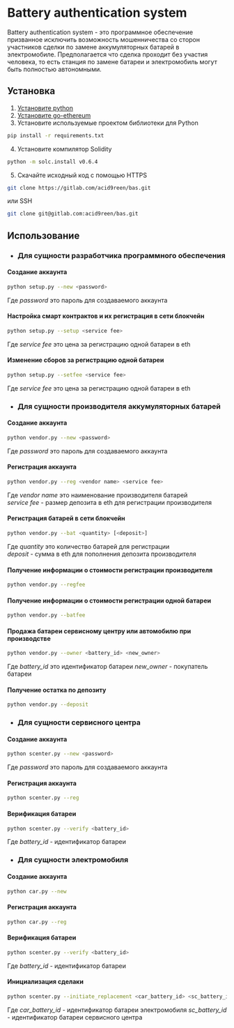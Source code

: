 # Battery authentication system

Battery authentication system - это программное обеспечение призванное исключить возможность мошенничества со сторон участников сделки по замене аккумуляторных батарей в электромобиле. Предполагается что сделка проходит без участия человека, то есть станция по замене батареи и электромобиль могут быть полностью автономными.

## Установка
1. [Установите python](https://www.python.org/)
2. [Установите go-ethereum](https://github.com/ethereum/go-ethereum)
3. Установите используемые проектом библиотеки для Python

```bash
pip install -r requirements.txt
```

4. Установите компилятор Solidity

```bash
python -m solc.install v0.6.4
```

5. Скачайте исходный код с помощью HTTPS

```bash
git clone https://gitlab.com/acid9reen/bas.git
```

или SSH

```bash
git clone git@gitlab.com:acid9reen/bas.git
```

## Использование

* ### Для сущности разработчика программного обеспечения

#### Создание аккаунта

```bash
python setup.py --new <password>
```
Где *password* это пароль для создаваемого аккаунта

#### Настройка смарт контрактов и их регистрация в сети блокчейн

```bash
python setup.py --setup <service fee>
```
Где *service fee* это цена за регистрацию одной батареи в eth

#### Изменение сборов за регистрацию одной батареи

```bash
python setup.py --setfee <service fee>
```
Где *service fee* это цена за регистрацию одной батареи в eth

* ### Для сущности производителя аккумуляторных батарей

#### Создание аккаунта

```bash
python vendor.py --new <password>
```
Где *password* это пароль для создаваемого аккаунта


#### Регистрация аккаунта

```bash
python vendor.py --reg <vendor name> <service fee>
```
Где *vendor name* это наименование производителя батарей  
*service fee* - размер депозита в eth для регистрации производителя

#### Регистрация батарей в сети блокчейн

```bash
python vendor.py --bat <quantity> [<deposit>]
```
Где *quantity* это количество батарей для регистрации  
*deposit* - сумма в eth для пополнения депозита производителя

#### Получение информации о стоимости регистрации производителя

```bash
python vendor.py --regfee
```

#### Получение информации о стоимости регистрации одной батареи

```bash
python vendor.py --batfee
```

#### Продажа батареи сервисному центру или автомобилю при производстве

```bash
python vendor.py --owner <battery_id> <new_owner>
```

Где *battery_id* это идентификатор батареи
*new_owner* - покупатель батареи

#### Получение остатка по депозиту

```bash
python vendor.py --deposit
```

* ### Для сущности сервисного центра

#### Создание аккаунта

```bash
python scenter.py --new <password>
```
Где *password* это пароль для создаваемого аккаунта

#### Регистрация аккаунта

```bash
python scenter.py --reg
```

#### Верификация батареи

```bash
python scenter.py --verify <battery_id>
```
Где *battery_id* - идентификатор батареи

* ### Для сущности электромобиля

#### Создание аккаунта

```bash
python car.py --new
```

#### Регистрация аккаунта

```bash
python car.py --reg
```

#### Верификация батареи

```bash
python scenter.py --verify <battery_id>
```
Где *battery_id* - идентификатор батареи

#### Инициализация сделаки

```bash
python scenter.py --initiate_replacement <car_battery_id> <sc_battery_id>
```
Где *car_battery_id* - идентификатор батареи электромобиля
*sc_battery_id* - идентификатор батареи сервисного центра